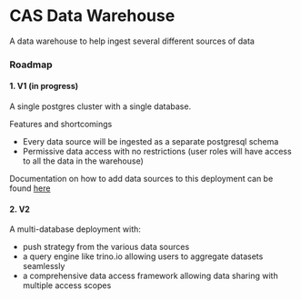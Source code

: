 # CAS Data Warehouse

A data warehouse to help ingest several different sources of data


### Roadmap

#### 1. V1 (in progress)

A single postgres cluster with a single database.

Features and shortcomings
- Every data source will be ingested as a separate postgresql schema
- Permissive data access with no restrictions (user roles will have access to all the data in the warehouse)

Documentation on how to add data sources to this deployment can be found [here](./docs/adding-new-data-import.md)

#### 2. V2

A multi-database deployment with:
- push strategy from the various data sources
- a query engine like trino.io allowing users to aggregate datasets seamlessly
- a comprehensive data access framework allowing data sharing with multiple access scopes

